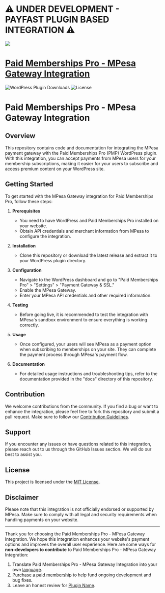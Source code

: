 # ⚠️ **UNDER DEVELOPMENT - PAYFAST PLUGIN BASED INTEGRATION** ⚠️

![](pmpro-payfast-banner.png)

# [Paid Memberships Pro - MPesa Gateway Integration](https://www.paidmembershipspro.com/add-ons/mpesa-payment-gateway/) #
[comment]: # (Generate badges from shields.io, only works for .org plugins to get other stats etc. We'd have to create our own endpoints for Premium plugins)

![WordPress Plugin Downloads](https://img.shields.io/wordpress/plugin/dy/pmpro-MPesa?style=flat-square) ![License](https://img.shields.io/badge/license-GPL--2.0%2B-red.svg?style=flat-square)

# Paid Memberships Pro - MPesa Gateway Integration

## Overview

This repository contains code and documentation for integrating the MPesa payment gateway with the Paid Memberships Pro (PMP) WordPress plugin. With this integration, you can accept payments from MPesa users for your membership subscriptions, making it easier for your users to subscribe and access premium content on your WordPress site.

## Getting Started

To get started with the MPesa Gateway integration for Paid Memberships Pro, follow these steps:

1. **Prerequisites**
   - You need to have WordPress and Paid Memberships Pro installed on your website.
   - Obtain API credentials and merchant information from MPesa to configure the integration.

2. **Installation**
   - Clone this repository or download the latest release and extract it to your WordPress plugin directory.

3. **Configuration**
   - Navigate to the WordPress dashboard and go to "Paid Memberships Pro" > "Settings" > "Payment Gateway & SSL."
   - Enable the MPesa Gateway.
   - Enter your MPesa API credentials and other required information.

4. **Testing**
   - Before going live, it is recommended to test the integration with MPesa's sandbox environment to ensure everything is working correctly.

5. **Usage**
   - Once configured, your users will see MPesa as a payment option when subscribing to memberships on your site. They can complete the payment process through MPesa's payment flow.

6. **Documentation**
   - For detailed usage instructions and troubleshooting tips, refer to the documentation provided in the "docs" directory of this repository.

## Contribution

We welcome contributions from the community. If you find a bug or want to enhance the integration, please feel free to fork this repository and submit a pull request. Make sure to follow our [Contribution Guidelines](CONTRIBUTING.md).

## Support

If you encounter any issues or have questions related to this integration, please reach out to us through the GitHub Issues section. We will do our best to assist you.

## License

This project is licensed under the [MIT License](LICENSE.md).

## Disclaimer

Please note that this integration is not officially endorsed or supported by MPesa. Make sure to comply with all legal and security requirements when handling payments on your website.

---

Thank you for choosing the Paid Memberships Pro - MPesa Gateway Integration. We hope this integration enhances your website's payment options and improves the overall user experience.
Here are some ways for **non-developers to contribute** to Paid Memberships Pro - MPesa Gateway Integration:

1. Translate Paid Memberships Pro - MPesa Gateway Integration into your own [language](https://www.paidmembershipspro.com/paid-memberships-pro-in-your-language/).
2. [Purchase a paid membership](https://paidmembershipspro.com/pricing) to help fund ongoing development and bug fixes.
3. Leave an honest review for [Plugin Name](https://wordpress.org/support/plugin/pmpro-MPesa/reviews/#new-post).
